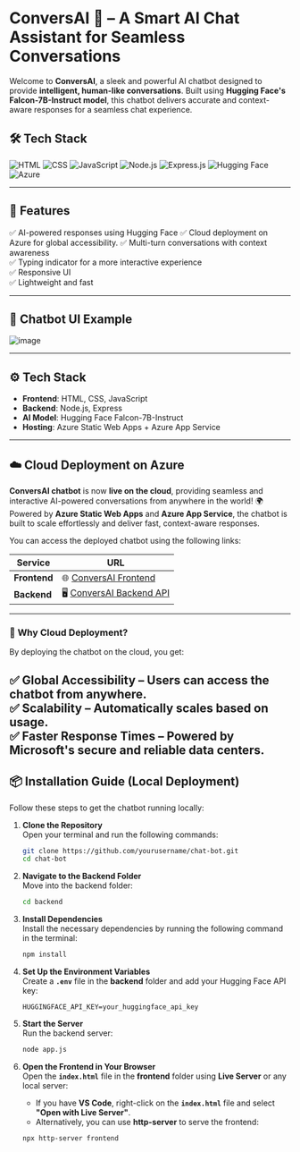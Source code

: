# ConversAI 🤖 – A Smart AI Chat Assistant for Seamless Conversations

Welcome to **ConversAI**, a sleek and powerful AI chatbot designed to provide **intelligent, human-like conversations**. Built using **Hugging Face's Falcon-7B-Instruct model**, this chatbot delivers accurate and context-aware responses for a seamless chat experience.

## 🛠️ **Tech Stack**

![HTML](https://img.shields.io/badge/HTML-5-orange?style=for-the-badge&logo=html5)  ![CSS](https://img.shields.io/badge/CSS-3-blue?style=for-the-badge&logo=css3)  ![JavaScript](https://img.shields.io/badge/JavaScript-ES6-yellow?style=for-the-badge&logo=javascript)  ![Node.js](https://img.shields.io/badge/Node.js-16-green?style=for-the-badge&logo=nodedotjs)  ![Express.js](https://img.shields.io/badge/Express.js-4-black?style=for-the-badge&logo=express)  ![Hugging Face](https://img.shields.io/badge/Hugging%20Face-Falcon-yellow?style=for-the-badge&logo=huggingface) ![Azure](https://img.shields.io/badge/Azure-Cloud-blue?style=for-the-badge&logo=microsoftazure)

---

## 🎯 **Features**

✅ AI-powered responses using Hugging Face
✅ Cloud deployment on Azure for global accessibility.
✅ Multi-turn conversations with context awareness  
✅ Typing indicator for a more interactive experience  
✅ Responsive UI  
✅ Lightweight and fast  

---

## 💬 **Chatbot UI Example**
![image](https://github.com/user-attachments/assets/1e802bc2-d456-4039-83df-830016449331)


---

## ⚙️ **Tech Stack**

- **Frontend**: HTML, CSS, JavaScript  
- **Backend**: Node.js, Express  
- **AI Model**: Hugging Face Falcon-7B-Instruct  
- **Hosting**: Azure Static Web Apps + Azure App Service

---

## ☁️ **Cloud Deployment on Azure**

**ConversAI chatbot** is now **live on the cloud**, providing seamless and interactive AI-powered conversations from anywhere in the world! 🌍 Powered by **Azure Static Web Apps** and **Azure App Service**, the chatbot is built to scale effortlessly and deliver fast, context-aware responses.

You can access the deployed chatbot using the following links:

| **Service**       | **URL**                                                                                  |
|-------------------|------------------------------------------------------------------------------------------|
| **Frontend**      | 🌐 [ConversAI Frontend](https://lemon-beach-0c68ff110.4.azurestaticapps.net)               |
| **Backend**       | 🖥️ [ConversAI Backend API](https://conversai-backend-edf8cwfhfkeja2bd.westus-01.azurewebsites.net/chat) |

---

### 🌟 **Why Cloud Deployment?**

By deploying the chatbot on the cloud, you get:

✅ Global Accessibility – Users can access the chatbot from anywhere.  
✅ Scalability – Automatically scales based on usage.  
✅ Faster Response Times – Powered by Microsoft's secure and reliable data centers.
---

## 📦 **Installation Guide (Local Deployment)**

Follow these steps to get the chatbot running locally:

1. **Clone the Repository**  
   Open your terminal and run the following commands:

   ```bash
   git clone https://github.com/yourusername/chat-bot.git
   cd chat-bot
   
2. **Navigate to the Backend Folder**  
   Move into the backend folder:

   ```bash
   cd backend

3. **Install Dependencies**  
   Install the necessary dependencies by running the following command in the terminal:

   ```bash
   npm install
   
4. **Set Up the Environment Variables**  
   Create a **`.env`** file in the **backend** folder and add your Hugging Face API key:

   ```env
   HUGGINGFACE_API_KEY=your_huggingface_api_key

5. **Start the Server**  
   Run the backend server:

   ```bash
   node app.js
   
6. **Open the Frontend in Your Browser**  
   Open the **`index.html`** file in the **frontend** folder using **Live Server** or any local server:

   - If you have **VS Code**, right-click on the **`index.html`** file and select **"Open with Live Server"**.
   - Alternatively, you can use **http-server** to serve the frontend:

   ```bash
   npx http-server frontend



